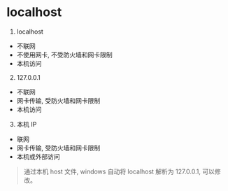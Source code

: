# localhost

1. localhost

- 不联网
- 不使用网卡, 不受防火墙和网卡限制
- 本机访问

2. 127.0.0.1

- 不联网
- 网卡传输, 受防火墙和网卡限制
- 本机访问

3. 本机 IP

- 联网
- 网卡传输, 受防火墙和网卡限制
- 本机或外部访问

> 通过本机 host 文件, windows 自动将 localhost 解析为 127.0.0.1, 可以修改。
